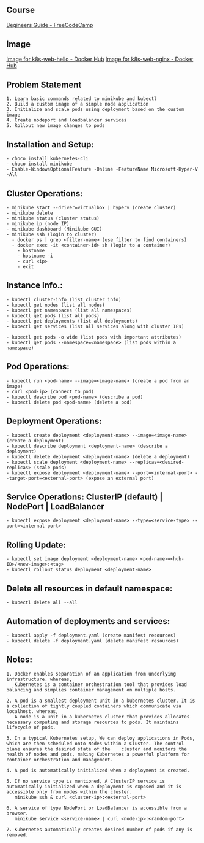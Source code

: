 ## Course
[Begineers Guide - FreeCodeCamp](https://www.youtube.com/watch?v=d6WC5n9G_sM)

## Image
[Image for k8s-web-hello - Docker Hub](https://hub.docker.com/repository/docker/swarajkumar/k8s-web-hello/general)
[Image for k8s-web-nginx - Docker Hub](https://hub.docker.com/repository/docker/swarajkumar/k8s-web-nginx/general)

## Problem Statement
	1. Learn basic commands related to minikube and kubectl
	2. Build a custom image of a simple node application
	3. Initialize and scale pods using deployment based on the custom image
	4. Create nodeport and loadbalancer services
	5. Rollout new image changes to pods

## Installation and Setup:
	- choco install kubernetes-cli
	- choco install minikube
	- Enable-WindowsOptionalFeature -Online -FeatureName Microsoft-Hyper-V -All
	
## Cluster Operations:
	- minikube start --driver=virtualbox | hyperv (create cluster)
	- minikube delete
	- minikube status (cluster status)
	- minikube ip (node IP)
	- minikube dashboard (Minikube GUI)
	- minikube ssh (login to cluster)
	  - docker ps | grep <filter-name> (use filter to find containers)
	  - docker exec -it <container-id> sh (login to a container)
		- hostname
		- hostname -i
		- curl <ip>
		- exit

## Instance Info.:
	- kubectl cluster-info (list cluster info)
	- kubectl get nodes (list all nodes)
	- kubectl get namespaces (list all namespaces)
	- kubectl get pods (list all pods)
	- kubectl get deployments (list all deployments)
	- kubectl get services (list all services along with cluster IPs)
	
	- kubectl get pods -o wide (list pods with important attributes)
	- kubectl get pods --namespace=<namespace> (list pods within a namespace)

## Pod Operations:
	- kubectl run <pod-name> --image=<image-name> (create a pod from an image)
	- curl <pod-ip> (connect to pod)
	- kubectl describe pod <pod-name> (describe a pod)
	- kubectl delete pod <pod-name> (delete a pod)

## Deployment Operations:
	- kubectl create deployment <deployment-name> --image=<image-name> (create a deployment)
	- kubectl describe deployment <deployment-name> (describe a deployment)
	- kubectl delete deployment <deployment-name> (delete a deployment)
	- kubectl scale deployment <deployment-name> --replicas=<desired-replicas> (scale pods)
	- kubectl expose deployment <deployment-name> --port=<internal-port> --target-port=<external-port> (expose an external port)

## Service Operations: ClusterIP (default) | NodePort | LoadBalancer
	- kubectl expose deployment <deployment-name> --type=<service-type> --port=<internal-port>

## Rolling Update:
	- kubectl set image deployment <deployment-name> <pod-name>=<hub-ID>/<new-image>:<tag>
	- kubectl rollout status deployment <deployment-name>

## Delete all resources in default namespace: 
	- kubectl delete all --all

## Automation of deployments and services: 
	- kubectl apply -f deployment.yaml (create manifest resources)
	- kubectl delete -f deployment.yaml (delete manifest resources)
	
## Notes:
	1. Docker enables separation of an application from underlying infrastructure. whereas,
	   Kubernetes is a container orchestration tool that provides load balancing and simplies container management on multiple hosts.

	2. A pod is a smallest deployment unit in a kubernetes cluster. It is a collection of tightly coupled containers which communicate via localhost. whereas,
	   A node is a unit in a kubernetes cluster that provides allocates necessary computing and storage resources to pods. It maintains lifecycle of pods.
		
	3. In a typical Kubernetes setup, We can deploy applications in Pods, which are then scheduled onto Nodes within a Cluster. The control plane ensures the desired state of the    cluster and monitors the health of nodes and pods, making Kubernetes a powerful platform for container orchestration and management.
	   
	4. A pod is automatically initialized when a deployment is created.
	
	5. If no service type is mentioned, A ClusterIP service is automatically initialized when a deployment is exposed and it is accessible only from nodes within the cluster.
	   minikube ssh & curl <cluster-ip>:<external-port>
	   
	6. A service of type NodePort or LoadBalancer is accessible from a browser.
	   minikube service <service-name> | curl <node-ip>:<random-port>
	  
	7. Kubernetes automatically creates desired number of pods if any is removed.